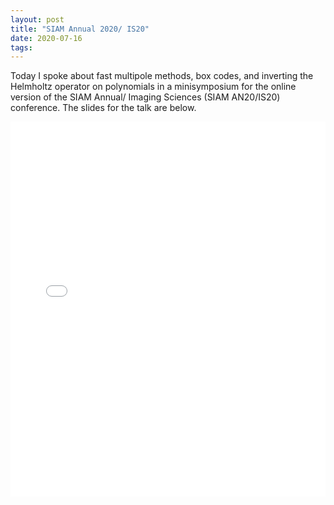 ```yaml
---
layout: post
title: "SIAM Annual 2020/ IS20"
date: 2020-07-16
tags: 
---
```

Today I spoke about fast multipole methods, box codes, and
inverting the Helmholtz operator on polynomials in a
minisymposium for the online version of the SIAM Annual/
Imaging Sciences (SIAM AN20/IS20) conference. The slides
for the talk are below.

<embed src="/assets/slides/boxcodes-20200716.pdf" type="application/pdf" width="100%" height="600px"/>
